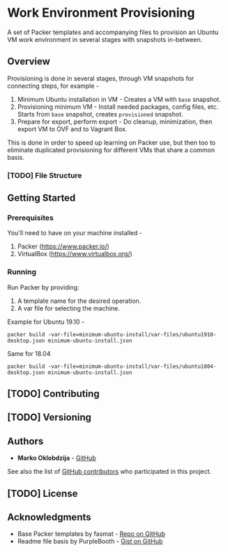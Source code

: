 # Work Environment Provisioning

A set of Packer templates and accompanying files to provision an Ubuntu
VM work environment in several stages with snapshots in-between.

## Overview

Provisioning is done in several stages, through VM snapshots for
connecting steps, for example -

1.  Minimum Ubuntu installation in VM - Creates a VM with `base`
    snapshot.
2.  Provisioning minimum VM - Install needed packages, config files,
    etc. Starts from `base` snapshot, creates `provisioned` snapshot.
3.  Prepare for export, perform export - Do cleanup, minimization, then
    export VM to OVF and to Vagrant Box.

This is done in order to speed up learning on Packer use, but then too
to eliminate duplicated provisioning for different VMs that share a
common basis.

### [TODO] File Structure

## Getting Started

### Prerequisites

You'll need to have on your machine installed -

1.  Packer (<https://www.packer.io/>)
2.  VirtualBox (<https://www.virtualbox.org/>)

### Running

Run Packer by providing:

1.  A template name for the desired operation.
2.  A var file for selecting the machine.

Example for Ubuntu 19.10 -

```
packer build -var-file=minimum-ubuntu-install/var-files/ubuntu1910-desktop.json minimum-ubuntu-install.json
```

Same for 18.04

```
packer build -var-file=minimum-ubuntu-install/var-files/ubuntu1804-desktop.json minimum-ubuntu-install.json
```

## [TODO] Contributing

## [TODO] Versioning

## Authors

*   **Marko Oklobdzija** - [GitHub](https://github.com/kibihrchak)

See also the list of [GitHub
contributors](https://github.com/kibihrchak/work-environment-provisioning/contributors)
who participated in this project.

## [TODO] License

## Acknowledgments

*   Base Packer templates by fasmat - [Repo on GitHub](https://github.com/fasmat/ubuntu)
*   Readme file basis by PurpleBooth - [Gist on GitHub](https://gist.github.com/PurpleBooth/109311bb0361f32d87a2)
